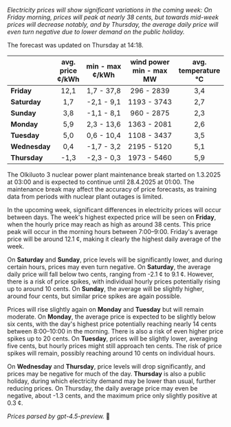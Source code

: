 *Electricity prices will show significant variations in the coming week: On Friday morning, prices will peak at nearly 38 cents, but towards mid-week prices will decrease notably, and by Thursday, the average daily price will even turn negative due to lower demand on the public holiday.*

The forecast was updated on Thursday at 14:18.

|              | avg.<br>price<br>¢/kWh | min - max<br>¢/kWh | wind power<br>min - max<br>MW | avg.<br>temperature<br>°C |
|:-------------|:----------------:|:----------------:|:-------------:|:-------------:|
| **Friday**   |       12,1       |      1,7 - 37,8      |       296 - 2839       |       3,4       |
| **Saturday** |       1,7        |     -2,1 - 9,1       |      1193 - 3743       |       2,7       |
| **Sunday**   |       3,8        |     -1,1 - 8,1       |       960 - 2875       |       2,3       |
| **Monday**   |       5,9        |      2,3 - 13,6      |      1363 - 2081       |       2,6       |
| **Tuesday**  |       5,0        |      0,6 - 10,4      |      1108 - 3437       |       3,5       |
| **Wednesday**|       0,4        |     -1,7 - 3,2       |      2195 - 5120       |       5,1       |
| **Thursday** |      -1,3        |     -2,3 - 0,3       |      1973 - 5460       |       5,9       |

The Olkiluoto 3 nuclear power plant maintenance break started on 1.3.2025 at 03:00 and is expected to continue until 28.4.2025 at 01:00. The maintenance break may affect the accuracy of price forecasts, as training data from periods with nuclear plant outages is limited.

In the upcoming week, significant differences in electricity prices will occur between days. The week's highest expected price will be seen on **Friday**, when the hourly price may reach as high as around 38 cents. This price peak will occur in the morning hours between 7:00–9:00. Friday's average price will be around 12.1 ¢, making it clearly the highest daily average of the week.

On **Saturday** and **Sunday**, price levels will be significantly lower, and during certain hours, prices may even turn negative. On **Saturday**, the average daily price will fall below two cents, ranging from -2.1 ¢ to 9.1 ¢. However, there is a risk of price spikes, with individual hourly prices potentially rising up to around 10 cents. On **Sunday**, the average will be slightly higher, around four cents, but similar price spikes are again possible.

Prices will rise slightly again on **Monday** and **Tuesday** but will remain moderate. On **Monday**, the average price is expected to be slightly below six cents, with the day's highest price potentially reaching nearly 14 cents between 8:00–10:00 in the morning. There is also a risk of even higher price spikes up to 20 cents. On **Tuesday**, prices will be slightly lower, averaging five cents, but hourly prices might still approach ten cents. The risk of price spikes will remain, possibly reaching around 10 cents on individual hours.

On **Wednesday** and **Thursday**, price levels will drop significantly, and prices may be negative for much of the day. **Thursday** is also a public holiday, during which electricity demand may be lower than usual, further reducing prices. On Thursday, the daily average price may even be negative, about -1.3 cents, and the maximum price only slightly positive at 0.3 ¢.

*Prices parsed by gpt-4.5-preview.* 🔌
